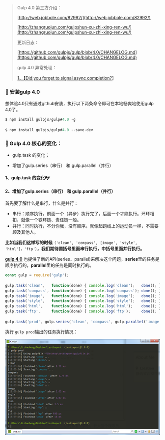 > Gulp 4.0 第三方介绍：
>
> [http://web.jobbole.com/82992/](http://web.jobbole.com/82992/)
>
> [http://zhangruojun.com/gulpshun-xu-zhi-xing-ren-wu/](http://zhangruojun.com/gulpshun-xu-zhi-xing-ren-wu/)
>
> 更新日志：
>
> [https://github.com/gulpjs/gulp/blob/4.0/CHANGELOG.md](https://github.com/gulpjs/gulp/blob/4.0/CHANGELOG.md)
>
> gulp 4.0 异常处理：
>
> [1、【Did you forget to signal async completion?](https://stackoverflow.com/questions/36897877/gulp-error-the-following-tasks-did-not-complete-did-you-forget-to-signal-async)】

### 🏡 安装gulp 4.0

想体验4.0只有通过github安装，执行以下两条命令即可在本地畅爽地使用gulp 4.0了。

```js
$ npm install gulpjs/gulp#4.0 -g

$ npm install gulpjs/gulp#4.0 --save-dev
```

### 🎲 Gulp 4.0 核心的变化：

* gulp.task 的变化；

* 增加了gulp.series（串行） 和 gulp.parallel（并行）

#### 1、gulp.task 的变化📭

#### 2、增加了gulp.series（串行） 和 gulp.parallel（并行）

首先要了解什么是串行，什么是并行：

* 串行：顺序执行，前面一个（异步）执行完了，后面一个才能执行。环环相扣，就像一个铁环链、责任链一般。
* 并行：同时执行，不分你我，没有顺序。就像起跑线上的运动员一样，不需要顾及其他人。

**比如当我们这样写的时候**`（'clean', 'compass', [image', 'style', 'html']，'ftp'）`**，我们期待圆括号里面串行执行，中括号里面并行执行。**

[**gulp 4.0**](https://github.com/gulpjs/gulp/issues/803) 也提供了新的API\(series、parallel\)来解决这个问题。**series**里的任务是顺序执行的，**parallel**里的任务是同时执行的。

```js
const gulp = require('gulp');

gulp.task('clean',   function(done) { console.log('clean');   done(); });
gulp.task('compass', function(done) { console.log('compass'); done(); });
gulp.task('image',   function(done) { console.log('image');   done(); });
gulp.task('style',   function(done) { console.log('style');   done(); });
gulp.task('html',    function(done) { console.log('html');    done(); });
gulp.task('ftp',     function(done) { console.log('ftp');     done(); });

gulp.task('prod', gulp.series('clean', 'compass', gulp.parallel('image', 'style', 'html'), 'ftp'));
```

执行 `gulp prod`输出的任务执行情况：

![](/assets/asd123dfsdfsdfimport.png)

